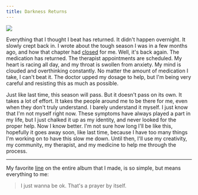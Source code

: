```yaml
---
title: Darkness Returns
---
```


![][image-1]

Everything that I thought I beat has returned. It didn't happen overnight. It slowly crept back in. I wrote about the tough season I was in a few months ago, and how that chapter had [closed][1] for me. Well, it's back again. The medication has returned. The therapist appointments are scheduled. My heart is racing all day, and my throat is swollen from anxiety. My mind is clouded and overthinking constantly. No matter the amount of medication I take, I can't beat it. The doctor upped my dosage to help, but I'm being very careful and resisting this as much as possible.

Just like last time, this season will pass. But it doesn't pass on its own. It takes a lot of effort. It takes the people around me to be there for me, even when they don't truly understand. I barely understand it myself. I just know that I'm not myself right now. These symptoms have always played a part in my life, but I just chalked it up as my identity, and never looked for the proper help. Now I know better. I'm not sure how long I'll be like this, hopefully it goes away soon, like last time, because I have too many things I'm working on to have this slow me down. Until then, I'll use my creativity, my community, my therapist, and my medicine to help me through the process.

---- 

My favorite [line][2] on the entire album that I made, is so simple, but means everything to me:

> I just wanna be ok. That's a prayer by itself.



[1]:	/close
[2]:	https://nashp.com/find-ourselves-music-video

[image-1]:	https://i.imgur.com/UJV1J7L.jpg